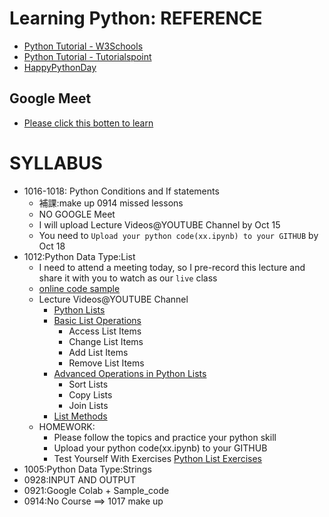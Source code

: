 # Learning Python: REFERENCE
- [Python Tutorial - W3Schools](https://www.w3schools.com/python/)
- [Python Tutorial - Tutorialspoint](https://www.tutorialspoint.com/python/index.htm)
- [HappyPythonDay](https://github.com/MyFirstSecurity2020/HappyPythonDay)

## Google Meet
- [Please click this botten to learn](https://meet.google.com/ody-mkfo-mkb)

# SYLLABUS
- 1016-1018: Python Conditions and If statements
  - 補課:make up 0914 missed lessons
  - NO GOOGLE Meet
  - I will upload Lecture Videos@YOUTUBE Channel  by Oct 15
  - You need to `Upload your python code(xx.ipynb) to your GITHUB` by Oct 18
- 1012:Python Data Type:List
  - I need to attend a meeting today, so I pre-record this lecture and share it with you to watch as our `live` class
  - [online code sample](https://www.w3schools.com/python/python_lists.asp)
  - Lecture Videos@YOUTUBE Channel
    - [Python Lists]()
    - [Basic List Operations]()
      - Access List Items
      - Change List Items
      - Add List Items
      - Remove List Items
    - [Advanced Operations in Python Lists]() 
      - Sort Lists
      - Copy Lists
      - Join Lists
    - [List Methods]() 
  - HOMEWORK: 
    - Please follow the topics and practice your python skill
    - Upload your python code(xx.ipynb) to your GITHUB
    - Test Yourself With Exercises [Python List Exercises](https://www.w3schools.com/python/python_lists_exercises.asp)
- 1005:Python Data Type:Strings
- 0928:INPUT AND OUTPUT
- 0921:Google Colab + Sample_code
- 0914:No Course ==> 1017 make up
